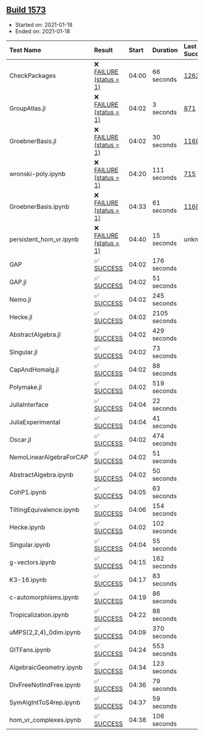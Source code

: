 ## [Build 1573](https://oscarci.mathematik.uni-kl.de/job/oscar-stable/1573/)

* Started on: 2021-01-18
* Ended on: 2021-01-18

| Test Name    | Result | Start | Duration | Last Success | First Failure |
|:-------------|:-------|:------|:---------|:-------------|:--------------|
| CheckPackages | ❌ [FAILURE (status = 1)](https://oscarci.mathematik.uni-kl.de/job/oscar-stable/1573/artifact/logs/build-1573/CheckPackages.log) | 04:00 | 66 seconds | [1263](https://oscarci.mathematik.uni-kl.de/job/oscar-stable/1263/) | [1264](https://oscarci.mathematik.uni-kl.de/job/oscar-stable/1264/) |
| GroupAtlas.jl | ❌ [FAILURE (status = 1)](https://oscarci.mathematik.uni-kl.de/job/oscar-stable/1573/artifact/logs/build-1573/GroupAtlas.jl.log) | 04:02 | 3 seconds | [871](https://oscarci.mathematik.uni-kl.de/job/oscar-stable/871/) | [872](https://oscarci.mathematik.uni-kl.de/job/oscar-stable/872/) |
| GroebnerBasis.jl | ❌ [FAILURE (status = 1)](https://oscarci.mathematik.uni-kl.de/job/oscar-stable/1573/artifact/logs/build-1573/GroebnerBasis.jl.log) | 04:02 | 30 seconds | [1168](https://oscarci.mathematik.uni-kl.de/job/oscar-stable/1168/) | [1169](https://oscarci.mathematik.uni-kl.de/job/oscar-stable/1169/) |
| wronski-poly.ipynb | ❌ [FAILURE (status = 1)](https://oscarci.mathematik.uni-kl.de/job/oscar-stable/1573/artifact/logs/build-1573/wronski-poly.ipynb.log) | 04:20 | 111 seconds | [715](https://oscarci.mathematik.uni-kl.de/job/oscar-stable/715/) | [716](https://oscarci.mathematik.uni-kl.de/job/oscar-stable/716/) |
| GroebnerBasis.ipynb | ❌ [FAILURE (status = 1)](https://oscarci.mathematik.uni-kl.de/job/oscar-stable/1573/artifact/logs/build-1573/GroebnerBasis.ipynb.log) | 04:33 | 61 seconds | [1168](https://oscarci.mathematik.uni-kl.de/job/oscar-stable/1168/) | [1169](https://oscarci.mathematik.uni-kl.de/job/oscar-stable/1169/) |
| persistent_hom_vr.ipynb | ❌ [FAILURE (status = 1)](https://oscarci.mathematik.uni-kl.de/job/oscar-stable/1573/artifact/logs/build-1573/persistent_hom_vr.ipynb.log) | 04:40 | 15 seconds | unknown | unknown |
| GAP | ✅ [SUCCESS](https://oscarci.mathematik.uni-kl.de/job/oscar-stable/1573/artifact/logs/build-1573/GAP.log) | 04:02 | 176 seconds |  |  |
| GAP.jl | ✅ [SUCCESS](https://oscarci.mathematik.uni-kl.de/job/oscar-stable/1573/artifact/logs/build-1573/GAP.jl.log) | 04:02 | 51 seconds |  |  |
| Nemo.jl | ✅ [SUCCESS](https://oscarci.mathematik.uni-kl.de/job/oscar-stable/1573/artifact/logs/build-1573/Nemo.jl.log) | 04:02 | 245 seconds |  |  |
| Hecke.jl | ✅ [SUCCESS](https://oscarci.mathematik.uni-kl.de/job/oscar-stable/1573/artifact/logs/build-1573/Hecke.jl.log) | 04:02 | 2105 seconds |  |  |
| AbstractAlgebra.jl | ✅ [SUCCESS](https://oscarci.mathematik.uni-kl.de/job/oscar-stable/1573/artifact/logs/build-1573/AbstractAlgebra.jl.log) | 04:02 | 429 seconds |  |  |
| Singular.jl | ✅ [SUCCESS](https://oscarci.mathematik.uni-kl.de/job/oscar-stable/1573/artifact/logs/build-1573/Singular.jl.log) | 04:02 | 73 seconds |  |  |
| CapAndHomalg.jl | ✅ [SUCCESS](https://oscarci.mathematik.uni-kl.de/job/oscar-stable/1573/artifact/logs/build-1573/CapAndHomalg.jl.log) | 04:02 | 88 seconds |  |  |
| Polymake.jl | ✅ [SUCCESS](https://oscarci.mathematik.uni-kl.de/job/oscar-stable/1573/artifact/logs/build-1573/Polymake.jl.log) | 04:02 | 519 seconds |  |  |
| JuliaInterface | ✅ [SUCCESS](https://oscarci.mathematik.uni-kl.de/job/oscar-stable/1573/artifact/logs/build-1573/JuliaInterface.log) | 04:04 | 22 seconds |  |  |
| JuliaExperimental | ✅ [SUCCESS](https://oscarci.mathematik.uni-kl.de/job/oscar-stable/1573/artifact/logs/build-1573/JuliaExperimental.log) | 04:04 | 41 seconds |  |  |
| Oscar.jl | ✅ [SUCCESS](https://oscarci.mathematik.uni-kl.de/job/oscar-stable/1573/artifact/logs/build-1573/Oscar.jl.log) | 04:02 | 474 seconds |  |  |
| NemoLinearAlgebraForCAP | ✅ [SUCCESS](https://oscarci.mathematik.uni-kl.de/job/oscar-stable/1573/artifact/logs/build-1573/NemoLinearAlgebraForCAP.log) | 04:02 | 51 seconds |  |  |
| AbstractAlgebra.ipynb | ✅ [SUCCESS](https://oscarci.mathematik.uni-kl.de/job/oscar-stable/1573/artifact/logs/build-1573/AbstractAlgebra.ipynb.log) | 04:02 | 50 seconds |  |  |
| CohP1.ipynb | ✅ [SUCCESS](https://oscarci.mathematik.uni-kl.de/job/oscar-stable/1573/artifact/logs/build-1573/CohP1.ipynb.log) | 04:05 | 63 seconds |  |  |
| TiltingEquivalence.ipynb | ✅ [SUCCESS](https://oscarci.mathematik.uni-kl.de/job/oscar-stable/1573/artifact/logs/build-1573/TiltingEquivalence.ipynb.log) | 04:06 | 154 seconds |  |  |
| Hecke.ipynb | ✅ [SUCCESS](https://oscarci.mathematik.uni-kl.de/job/oscar-stable/1573/artifact/logs/build-1573/Hecke.ipynb.log) | 04:02 | 102 seconds |  |  |
| Singular.ipynb | ✅ [SUCCESS](https://oscarci.mathematik.uni-kl.de/job/oscar-stable/1573/artifact/logs/build-1573/Singular.ipynb.log) | 04:04 | 55 seconds |  |  |
| g-vectors.ipynb | ✅ [SUCCESS](https://oscarci.mathematik.uni-kl.de/job/oscar-stable/1573/artifact/logs/build-1573/g-vectors.ipynb.log) | 04:15 | 162 seconds |  |  |
| K3-16.ipynb | ✅ [SUCCESS](https://oscarci.mathematik.uni-kl.de/job/oscar-stable/1573/artifact/logs/build-1573/K3-16.ipynb.log) | 04:17 | 83 seconds |  |  |
| c-automorphisms.ipynb | ✅ [SUCCESS](https://oscarci.mathematik.uni-kl.de/job/oscar-stable/1573/artifact/logs/build-1573/c-automorphisms.ipynb.log) | 04:19 | 86 seconds |  |  |
| Tropicalization.ipynb | ✅ [SUCCESS](https://oscarci.mathematik.uni-kl.de/job/oscar-stable/1573/artifact/logs/build-1573/Tropicalization.ipynb.log) | 04:22 | 88 seconds |  |  |
| uMPS(2,2,4)_0dim.ipynb | ✅ [SUCCESS](https://oscarci.mathematik.uni-kl.de/job/oscar-stable/1573/artifact/logs/build-1573/uMPS-2-2-4-_0dim.ipynb.log) | 04:09 | 370 seconds |  |  |
| GITFans.ipynb | ✅ [SUCCESS](https://oscarci.mathematik.uni-kl.de/job/oscar-stable/1573/artifact/logs/build-1573/GITFans.ipynb.log) | 04:24 | 553 seconds |  |  |
| AlgebraicGeometry.ipynb | ✅ [SUCCESS](https://oscarci.mathematik.uni-kl.de/job/oscar-stable/1573/artifact/logs/build-1573/AlgebraicGeometry.ipynb.log) | 04:34 | 123 seconds |  |  |
| DivFreeNotIndFree.ipynb | ✅ [SUCCESS](https://oscarci.mathematik.uni-kl.de/job/oscar-stable/1573/artifact/logs/build-1573/DivFreeNotIndFree.ipynb.log) | 04:36 | 79 seconds |  |  |
| SymAlgIntToS4rep.ipynb | ✅ [SUCCESS](https://oscarci.mathematik.uni-kl.de/job/oscar-stable/1573/artifact/logs/build-1573/SymAlgIntToS4rep.ipynb.log) | 04:37 | 59 seconds |  |  |
| hom_vr_complexes.ipynb | ✅ [SUCCESS](https://oscarci.mathematik.uni-kl.de/job/oscar-stable/1573/artifact/logs/build-1573/hom_vr_complexes.ipynb.log) | 04:38 | 106 seconds |  |  |
